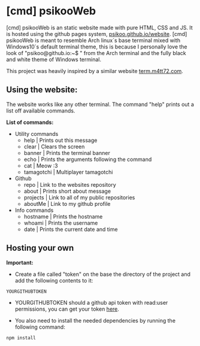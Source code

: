 
# [cmd] psikooWeb

[cmd] psikooWeb is an static website made with pure HTML, CSS and JS. It is hosted using the github pages system, [psikoo.github.io/website](https://psikoo.github.io/website/). [cmd] psikooWeb is meant to resemble Arch linux´s base terminal mixed with Windows10´s default terminal theme, this is because I personally love the look of "psikoo[]()@github.io:~$ " from the Arch terminal and the fully black and white theme of Windows terminal.

This project was heavily inspired by a similar website [term.m4tt72.com](https://term.m4tt72.com/).

## Using the website:

The website works like any other terminal. The command "help" prints out a list off available commands.

**List of commands:**

- Utility commands
    - help          | Prints out this message
    - clear         | Clears the screen
    - banner        | Prints the terminal banner
    - echo          | Prints the arguments following the command
    - cat           | Meow :3
    - tamagotchi    | Multiplayer tamagotchi
- Github
    - repo          | Link to the websites repository
    - about         | Prints short about message
    - projects      | Link to all of my public repositories
    - aboutMe       | Link to my github profile
- Info commands     
    - hostname      | Prints the hostname
    - whoami        | Prints the username
    - date          | Prints the current date and time

## Hosting your own

**Important:**

- Create a file called "token" on the base the directory of the project and add the following contents to it:
``` env
YOURGITHUBTOKEN
```
- YOURGITHUBTOKEN should a github api token with read:user permissions, you can get your token [here](https://github.com/settings/tokens/new).

- You also need to install the needed dependencies by running the following command:

```bash
npm install
```